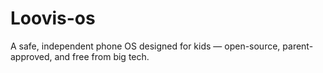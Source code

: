 # Loovis-os
A safe, independent phone OS designed for kids — open-source, parent-approved, and free from big tech.
